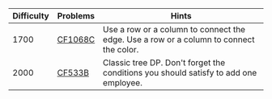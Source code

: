 | Difficulty | Problems | Hints |
| -------- | -------- | -------- |
| 1700 | [CF1068C](https://codeforces.com/problemset/problem/1068/C) | Use a row or a column to connect the edge. Use a row or a column to connect the color. |
| 2000 | [CF533B](https://codeforces.com/problemset/problem/533/B) | Classic tree DP. Don't forget the conditions you should satisfy to add one employee. |